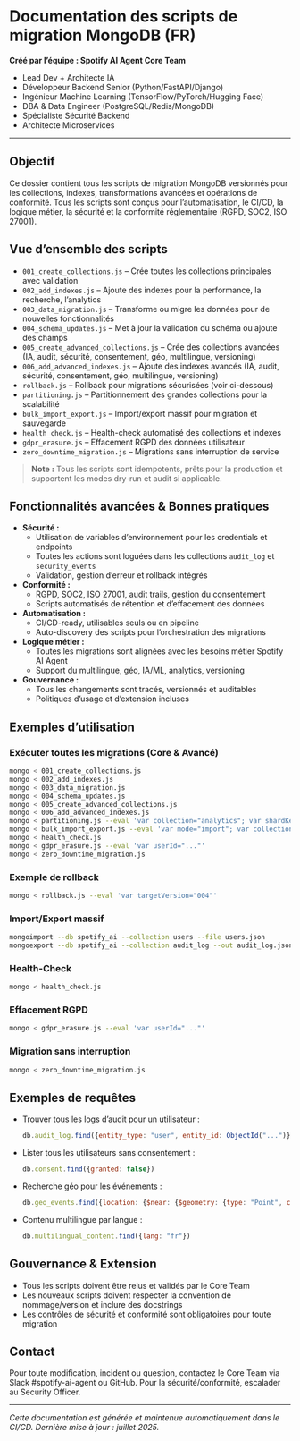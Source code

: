 # Documentation des scripts de migration MongoDB (FR)

**Créé par l’équipe : Spotify AI Agent Core Team**
- Lead Dev + Architecte IA
- Développeur Backend Senior (Python/FastAPI/Django)
- Ingénieur Machine Learning (TensorFlow/PyTorch/Hugging Face)
- DBA & Data Engineer (PostgreSQL/Redis/MongoDB)
- Spécialiste Sécurité Backend
- Architecte Microservices

---

## Objectif
Ce dossier contient tous les scripts de migration MongoDB versionnés pour les collections, indexes, transformations avancées et opérations de conformité. Tous les scripts sont conçus pour l’automatisation, le CI/CD, la logique métier, la sécurité et la conformité réglementaire (RGPD, SOC2, ISO 27001).

## Vue d’ensemble des scripts
- `001_create_collections.js` – Crée toutes les collections principales avec validation
- `002_add_indexes.js` – Ajoute des indexes pour la performance, la recherche, l’analytics
- `003_data_migration.js` – Transforme ou migre les données pour de nouvelles fonctionnalités
- `004_schema_updates.js` – Met à jour la validation du schéma ou ajoute des champs
- `005_create_advanced_collections.js` – Crée des collections avancées (IA, audit, sécurité, consentement, géo, multilingue, versioning)
- `006_add_advanced_indexes.js` – Ajoute des indexes avancés (IA, audit, sécurité, consentement, géo, multilingue, versioning)
- `rollback.js` – Rollback pour migrations sécurisées (voir ci-dessous)
- `partitioning.js` – Partitionnement des grandes collections pour la scalabilité
- `bulk_import_export.js` – Import/export massif pour migration et sauvegarde
- `health_check.js` – Health-check automatisé des collections et indexes
- `gdpr_erasure.js` – Effacement RGPD des données utilisateur
- `zero_downtime_migration.js` – Migrations sans interruption de service

> **Note :** Tous les scripts sont idempotents, prêts pour la production et supportent les modes dry-run et audit si applicable.

## Fonctionnalités avancées & Bonnes pratiques
- **Sécurité :**
  - Utilisation de variables d’environnement pour les credentials et endpoints
  - Toutes les actions sont loguées dans les collections `audit_log` et `security_events`
  - Validation, gestion d’erreur et rollback intégrés
- **Conformité :**
  - RGPD, SOC2, ISO 27001, audit trails, gestion du consentement
  - Scripts automatisés de rétention et d’effacement des données
- **Automatisation :**
  - CI/CD-ready, utilisables seuls ou en pipeline
  - Auto-discovery des scripts pour l’orchestration des migrations
- **Logique métier :**
  - Toutes les migrations sont alignées avec les besoins métier Spotify AI Agent
  - Support du multilingue, géo, IA/ML, analytics, versioning
- **Gouvernance :**
  - Tous les changements sont tracés, versionnés et auditables
  - Politiques d’usage et d’extension incluses

## Exemples d’utilisation
### Exécuter toutes les migrations (Core & Avancé)
```bash
mongo < 001_create_collections.js
mongo < 002_add_indexes.js
mongo < 003_data_migration.js
mongo < 004_schema_updates.js
mongo < 005_create_advanced_collections.js
mongo < 006_add_advanced_indexes.js
mongo < partitioning.js --eval 'var collection="analytics"; var shardKey="user_id"'
mongo < bulk_import_export.js --eval 'var mode="import"; var collection="users"; var file="users.json"'
mongo < health_check.js
mongo < gdpr_erasure.js --eval 'var userId="..."'
mongo < zero_downtime_migration.js
```

### Exemple de rollback
```bash
mongo < rollback.js --eval 'var targetVersion="004"'
```

### Import/Export massif
```bash
mongoimport --db spotify_ai --collection users --file users.json
mongoexport --db spotify_ai --collection audit_log --out audit_log.json
```

### Health-Check
```bash
mongo < health_check.js
```

### Effacement RGPD
```bash
mongo < gdpr_erasure.js --eval 'var userId="..."'
```

### Migration sans interruption
```bash
mongo < zero_downtime_migration.js
```

## Exemples de requêtes
- Trouver tous les logs d’audit pour un utilisateur :
  ```js
  db.audit_log.find({entity_type: "user", entity_id: ObjectId("...")})
  ```
- Lister tous les utilisateurs sans consentement :
  ```js
  db.consent.find({granted: false})
  ```
- Recherche géo pour les événements :
  ```js
  db.geo_events.find({location: {$near: {$geometry: {type: "Point", coordinates: [lng, lat]}, $maxDistance: 10000}}})
  ```
- Contenu multilingue par langue :
  ```js
  db.multilingual_content.find({lang: "fr"})
  ```

## Gouvernance & Extension
- Tous les scripts doivent être relus et validés par le Core Team
- Les nouveaux scripts doivent respecter la convention de nommage/version et inclure des docstrings
- Les contrôles de sécurité et conformité sont obligatoires pour toute migration

## Contact
Pour toute modification, incident ou question, contactez le Core Team via Slack #spotify-ai-agent ou GitHub. Pour la sécurité/conformité, escalader au Security Officer.

---

*Cette documentation est générée et maintenue automatiquement dans le CI/CD. Dernière mise à jour : juillet 2025.*

